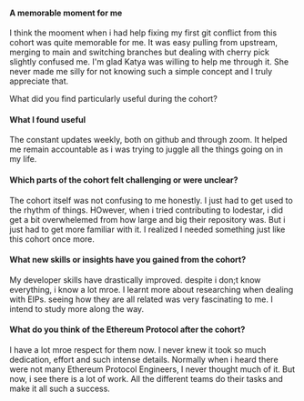 #### A memorable moment for me
I think the mooment when i had help fixing my first git conflict from this cohort was quite memorable for me. 
It was easy pulling from upstream, merging to main and switching branches but dealing with cherry pick slightly confused me. I'm glad Katya was willing to help me through it. She never made me silly for not knowing such a simple concept and I truly appreciate that. 

What did you find particularly useful during the cohort?
#### What I found useful
The constant updates weekly, both on github and through zoom. It helped me remain accountable as i was trying to juggle all the things going on in my life. 

#### Which parts of the cohort felt challenging or were unclear?
The cohort itself was not confusing to me honestly. I just had to get used to the rhythm of things. HOwever, when i tried contributing to lodestar, i did get a bit overwhelemed from how large and big their repository was. 
But i just had to get more familiar with it. 
I realized I needed something just like this cohort once more. 


#### What new skills or insights have you gained from the cohort?
My developer skills have drastically improved. despite i don;t know everything, i know a lot mroe. I learnt more about researching when dealing with EIPs. seeing how they are all related was very fascinating to me. I intend to study more along the way. 



#### What do you think of the Ethereum Protocol after the cohort?
I have a lot mroe respect for them now. I never knew it took so much dedication, effort and such intense details. Normally when i heard there were not many Ethereum Protocol Engineers, I never thought much of it. But now, i see there is a lot of work. 
All the different teams do their tasks and make it all such a success. 
